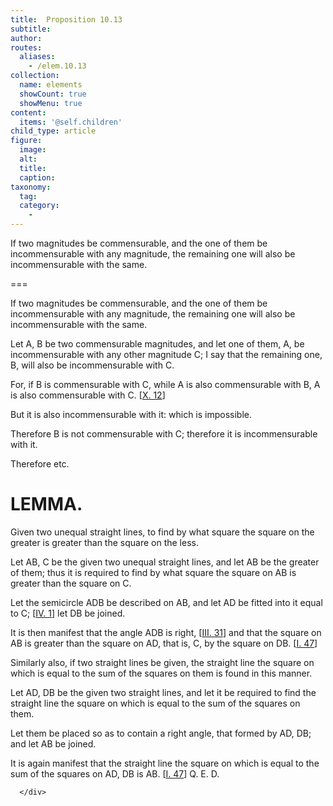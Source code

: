```yaml
---
title:  Proposition 10.13
subtitle: 
author:
routes:
  aliases:
    - /elem.10.13
collection:
  name: elements
  showCount: true
  showMenu: true
content:
  items: '@self.children'
child_type: article
figure:
  image:
  alt:
  title:
  caption:
taxonomy:
  tag:
  category:
    - 
---
```


<p><hi rend="ital">If two magnitudes be commensurable, and the one of them be incommensurable with any magnitude, the remaining one will also be incommensurable with the same</hi>. </p>

===

<p><span class="ital">If two magnitudes be commensurable, and the one of them be incommensurable with any magnitude, the remaining one will also be incommensurable with the same</span>. </p>

<p>Let <span class="ital">A</span>, <span class="ital">B</span> be two commensurable magnitudes, and let one of them, <span class="ital">A</span>, be incommensurable with any other magnitude <span class="ital">C</span>; I say that the remaining one, <span class="ital">B</span>, will also be incommensurable with <span class="ital">C</span>. 
      </p>

<p>For, if <span class="ital">B</span> is commensurable with <span class="ital">C</span>, while <span class="ital">A</span> is also commensurable with <span class="ital">B</span>, <span class="ital">A</span> is also commensurable with <span class="ital">C</span>. [<a href="/elem.10.12">X. 12</a>] </p>

<p>But it is also incommensurable with it: which is impossible. </p>

<p>Therefore <span class="ital">B</span> is not commensurable with <span class="ital">C</span>; therefore it is incommensurable with it. </p>

<p>Therefore etc.</p>
<div id="elem.10.13.l.1" class="lemma">
       <h1>LEMMA.</h1>
       
<p><span class="ital">Given two unequal straight lines, to find by what square the square on the greater is greater than the square on the less</span>. </p>

       
<p>Let <span class="ital">AB</span>, <span class="ital">C</span> be the given two unequal straight lines, and let <span class="ital">AB</span> be the greater of them; thus it is required to find by what square the square on <span class="ital">AB</span> is greater than the square on <span class="ital">C</span>. 
       </p>

       
<p>Let the semicircle <span class="ital">ADB</span> be described on <span class="ital">AB</span>, and let <span class="ital">AD</span> be fitted into it equal to <span class="ital">C</span>; [<a href="/elem.4.1">IV. 1</a>] let <span class="ital">DB</span> be joined. </p>

       
<p>It is then manifest that the angle <span class="ital">ADB</span> is right, [<a href="/elem.3.31">III. 31</a>] and that the square on <span class="ital">AB</span> is greater than the square on <span class="ital">AD</span>, that is, <span class="ital">C</span>, by the square on <span class="ital">DB</span>. [<a href="/elem.1.47">I. 47</a>] </p>

       
<p>Similarly also, if two straight lines be given, the straight line the square on which is equal to the sum of the squares on them is found in this manner. <pb n="37"/></p>

       
<p>Let <span class="ital">AD</span>, <span class="ital">DB</span> be the given two straight lines, and let it be required to find the straight line the square on which is equal to the sum of the squares on them. </p>

       
<p>Let them be placed so as to contain a right angle, that formed by <span class="ital">AD</span>, <span class="ital">DB</span>; and let <span class="ital">AB</span> be joined. </p>

       
<p>It is again manifest that the straight line the square on which is equal to the sum of the squares on <span class="ital">AD</span>, <span class="ital">DB</span> is <span class="ital">AB</span>. [<a href="/elem.1.47">I. 47</a>] Q. E. D.</p>

      </div>
